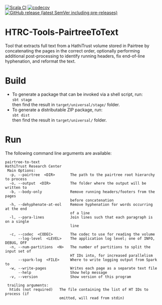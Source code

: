 [![Scala CI](https://github.com/htrc/HTRC-Tools-PairtreeToText/actions/workflows/ci.yml/badge.svg)](https://github.com/htrc/HTRC-Tools-PairtreeToText/actions/workflows/ci.yml)
[![codecov](https://codecov.io/github/htrc/HTRC-Tools-PairtreeToText/branch/develop/graph/badge.svg?token=0KJM3FU6N7)](https://codecov.io/github/htrc/HTRC-Tools-PairtreeToText)
[![GitHub release (latest SemVer including pre-releases)](https://img.shields.io/github/v/release/htrc/HTRC-Tools-PairtreeToText?include_prereleases&sort=semver)](https://github.com/htrc/HTRC-Tools-PairtreeToText/releases/latest)

# HTRC-Tools-PairtreeToText
Tool that extracts full text from a HathiTrust volume stored in Pairtree by concatenating the pages 
in the correct order, optionally performing additional post-processing to identify running headers, 
fix end-of-line hyphenation, and reformat the text.

# Build
* To generate a package that can be invoked via a shell script, run:  
  `sbt stage`  
  then find the result in `target/universal/stage/` folder.
* To generate a distributable ZIP package, run:  
  `sbt dist`  
  then find the result in `target/universal/` folder.

# Run
The following command line arguments are available:
```
pairtree-to-text
HathiTrust Research Center
 Main Options:
  -p, --pairtree  <DIR>       The path to the pairtree root hierarchy to process
  -o, --output  <DIR>         The folder where the output will be written to
  -b, --body-only             Remove running headers/footers from the pages
                              before concatenation
  -h, --dehyphenate-at-eol    Remove hyphenation for words occurring at the end
                              of a line
  -l, --para-lines            Join lines such that each paragraph is on a single
                              line

  -c, --codec  <CODEC>        The codec to use for reading the volume
      --log-level  <LEVEL>    The application log level; one of INFO, DEBUG, OFF
  -n, --num-partitions  <N>   The number of partitions to split the input set of
                              HT IDs into, for increased parallelism
      --spark-log  <FILE>     Where to write logging output from Spark to
  -w, --write-pages           Writes each page as a separate text file
      --help                  Show help message
  -v, --version               Show version of this program

 trailing arguments:
  htids (not required)   The file containing the list of HT IDs to process (if
                         omitted, will read from stdin)
```
